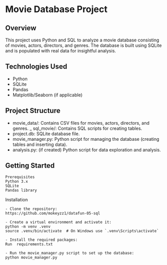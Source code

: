 # Movie Database Project

## Overview
This project uses Python and SQL to analyze a movie database consisting of movies, actors, directors, and genres. The database is built using SQLite and is populated with real data for insightful analysis.

## Technologies Used
- Python
- SQLite
- Pandas
- Matplotlib/Seaborn (if applicable)

## Project Structure

- movie_data/: Contains CSV files for movies, actors, directors, and genres.
_ sql_movie/: Contains SQL scripts for creating tables.
- project.db: SQLite database file.
- movie_manager.py: Python script for managing the database (creating tables and inserting data).
- analysis.py: (if created) Python script for data exploration and analysis.


## Getting Started
`````
Prerequisites
Python 3.x
SQLite
Pandas library
`````


Installation
`````
- Clone the repository:
https://github.com/mokeyzz1/datafun-05-sql

- Create a virtual environment and activate it:
python -m venv .venv
source .venv/bin/activate  # On Windows use `.venv\Scripts\activate`

- Install the required packages:
Run  requirements.txt

- Run the movie_manager.py script to set up the database:
python movie_manager.py
`````




